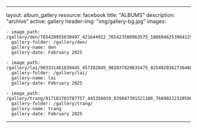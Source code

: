 
---
layout: album_gallery
resource: facebook
title: "ALBUMS"
description: "archive"
active: gallery
header-img: "img/gallery-bg.jpg"
images:
    
    - image_path: /gallery/den/765420955630497_421644912_765423508963575_1806946253984129715_n.jpg
      gallery-folder: /gallery/den/
      gallery-name: den
      gallery-date: February 2025
            
    - image_path: /gallery/lai/903331461839445_457382845_902037828635475_8254920362736468681_n.jpg
      gallery-folder: /gallery/lai/
      gallery-name: lai
      gallery-date: February 2025
            
    - image_path: /gallery/trang/817181703787757_445356019_839847391521186_7689022232059005967_n.jpg
      gallery-folder: /gallery/trang/
      gallery-name: trang
      gallery-date: February 2025
            
---